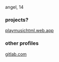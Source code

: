 angel, 14

### projects?
[playmusichtml.web.app](https://playmusichtml.web.app/) 

### other profiles
[gitlab.com](https://gitlab.com/sillyangel)
